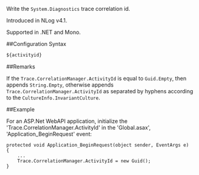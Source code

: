 Write the `System.Diagnostics` trace correlation id. 

Introduced in NLog v4.1.

Supported in .NET and Mono.

##Configuration Syntax
```xml
${activityid}
```

##Remarks

If the `Trace.CorrelationManager.ActivityId` is equal to `Guid.Empty`, then appends `String.Empty`, otherwise appends `Trace.CorrelationManager.ActivityId` as separated by hyphens according to the `CultureInfo.InvariantCulture`. 

##Example

For an ASP.Net WebAPI application, initialize the 'Trace.CorrelationManager.ActivityId' in the 'Global.asax', 'Application_BeginRequest' event:

    protected void Application_BeginRequest(object sender, EventArgs e)
    {
        ...
        Trace.CorrelationManager.ActivityId = new Guid();
    }